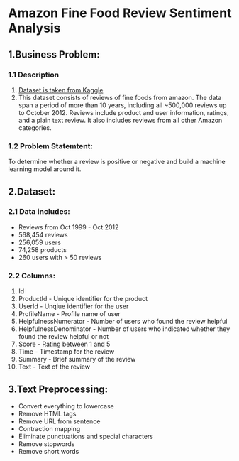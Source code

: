 # Amazon Fine Food Review Sentiment Analysis

## 1.Business Problem:

### 1.1 Description
1. [Dataset is taken from Kaggle](https://www.kaggle.com/snap/amazon-fine-food-reviews)
2. This dataset consists of reviews of fine foods from amazon. The data span a period of more than 10 years, including all ~500,000 reviews up to October 2012. Reviews include product and user information, ratings, and a plain text review. It also includes reviews from all other Amazon categories.

### 1.2 Problem Statemtent:
To determine whether a review is positive or negative and build a machine learning model around it.

## 2.Dataset:

### 2.1 Data includes:
- Reviews from Oct 1999 - Oct 2012
- 568,454 reviews
- 256,059 users
- 74,258 products
- 260 users with > 50 reviews

### 2.2 Columns:
1. Id
2. ProductId - Unique identifier for the product
3. UserId - Unqiue identifier for the user
4. ProfileName - Profile name of user
5. HelpfulnessNumerator - Number of users who found the review helpful
6. HelpfulnessDenominator - Number of users who indicated whether they found the review helpful or not
7. Score - Rating between 1 and 5
8. Time - Timestamp for the review
9. Summary - Brief summary of the review
10. Text - Text of the review

## 3.Text Preprocessing:
- Convert everything to lowercase
- Remove HTML tags
- Remove URL from sentence
- Contraction mapping
- Eliminate punctuations and special characters
- Remove stopwords
- Remove short words
